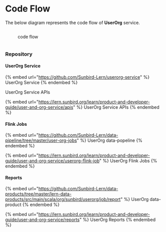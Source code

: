 # Code Flow

The below diagram represents the code flow of **UserOrg** service.

<figure><img src="../../../../.gitbook/assets/LMS-ServiceFlowDiagram-Code Flow.drawio.png" alt=""><figcaption><p>code flow</p></figcaption></figure>

<div data-full-width="true">

<figure><img src="../../../../.gitbook/assets/UserOrgServiceFlowDiagram-user.drawio.png" alt=""><figcaption></figcaption></figure>

</div>

### Repository

#### UserOrg Service

{% embed url="https://github.com/Sunbird-Lern/userorg-service" %}
UserOrg Service
{% endembed %}

UserOrg Service APIs

{% embed url="https://lern.sunbird.org/learn/product-and-developer-guide/user-and-org-service/apis" %}
UserOrg Service APIs
{% endembed %}

#### Flink Jobs

{% embed url="https://github.com/Sunbird-Lern/data-pipeline/tree/master/user-org-jobs" %}
UserOrg data-popeline
{% endembed %}

{% embed url="https://lern.sunbird.org/learn/product-and-developer-guide/user-and-org-service/userorg-flink-job" %}
UserOrg Flink Jobs
{% endembed %}

#### Reports

{% embed url="https://github.com/Sunbird-Lern/data-products/tree/master/lern-data-products/src/main/scala/org/sunbird/userorg/job/report" %}
UserOrg data-product
{% endembed %}

{% embed url="https://lern.sunbird.org/learn/product-and-developer-guide/user-and-org-service/reports" %}
UserOrg Reports
{% endembed %}
